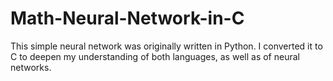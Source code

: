 # Math-Neural-Network-in-C
This simple neural network was originally written in Python. I converted it to C to deepen my understanding of both languages, as well as of neural networks.
